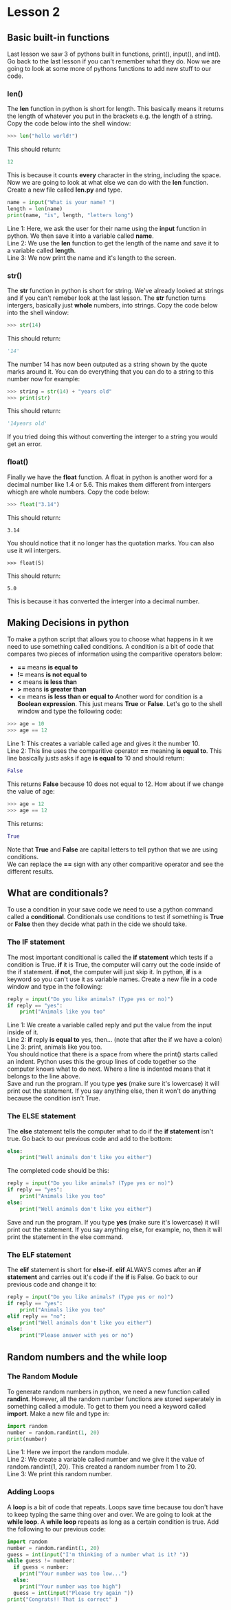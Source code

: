 # Lesson 2    
## Basic built-in functions   
Last lesson we saw 3 of pythons built in functions, print(), input(), and int(). Go back to the last lesson if you can't remember what they do. Now we are going to look at some more of pythons functions to add new stuff to our code.    

### len()   
The **len** function in python is short for length. This basically means it returns the length of whatever you put in the brackets e.g. the length of a string. Copy the code below into the shell window:    
```python
>>> len("hello world!")
```   
This should return:   
```python
12
```   
This is because it counts **every** character in the string, including the space. Now we are going to look at what else we can do with the **len** function. Create a new file called **len.py** and type.   
```python
name = input("What is your name? ")
length = len(name)
print(name, "is", length, "letters long")
```   
Line 1: Here, we ask the user for their name using the **input** function in python. We then save it into a variable called **name**.   
Line 2: We use the **len** function to get the length of the name and save it to a variable called **length**.    
Line 3: We now print the name and it's length to the screen.    

### str()   
The **str** function in python is short for string. We've already looked at strings and if you can't remeber look at the last lesson. 
The **str** function turns intergers, basically just **whole** numbers, into strings. Copy the code below into the shell window:    
```python
>>> str(14)   
```   
This should return:   
```python
'14'   
```   
The number 14 has now been outputed as a string shown by the quote marks around it. You can do everything that you can do to a string to this number now for example:   
```python
>>> string = str(14) + "years old"   
>>> print(str)
```   
This should return:   
```python
'14years old' 
```   
If you tried doing this without converting the interger to a string you would get an error.   
### float()   
Finally we have the **float** function. A float in python is another word for a decimal number like 1.4 or 5.6. This makes them different from intergers whicgh are whole numbers. Copy the code below:   
```python
>>> float("3.14")
```   
This should return:   
```
3.14
```   
You should notice that it no longer has the quotation marks. You can also use it wil intergers.   
```
>>> float(5)
```   
This should return:   
```
5.0
```   
This is because it has converted the interger into a decimal number.    

## Making Decisions in python    
To make a python script that allows you to choose what happens in it we need to use something called conditions. A condition is a bit of code that compares two pieces of information using the comparitive operators below:    
  * **==** means **is equal to**  
  * **!=** means **is not equal to**  
  * **<** means **is less than**
  * **>** means **is greater than**
  * **<=** means **is less than or equal to** 
Another word for condition is a **Boolean expression**. This just means **True** or **False**. Let's go to the shell window and type the following code:  
```python
>>> age = 10
>>> age == 12
```  
Line 1: This creates a variable called age and gives it the number 10.  
Line 2: This line uses the comparitive operator **==** meaning **is equal to**. This line basically justs asks if age **is equal to** 10 and should return:  
```python
False 
```  
This returns **False** because 10 does not equal to 12. How about if we change the value of age:  
```python
>>> age = 12
>>> age == 12
```  
This returns:  
```python 
True 
```  
Note that **True** and **False** are capital letters to tell python that we are using conditions.  
We can replace the **==** sign with any other comparitive operator and see the different results.  

## What are conditionals?  
To use a condition in your save code we need to use a python command called a **conditional**. Conditionals use conditions to test if something is **True** or **False** then they decide what path in the cide we should take. 

### The IF statement  
The most important conditional is called the **if statement** which tests if a condition is True. **if** it is True, the computer will carry out the code inside of the if statement. **if not**, the computer will just skip it. In python, **if** is a keyword so you can't use it as variable names. Create a new file in a code window and type in the following:  
```python
reply = input("Do you like animals? (Type yes or no)")
if reply == "yes":
    print("Animals like you too"
```  
Line 1: We create a variable called reply and put the value from the input inside of it.  
Line 2: **if** reply **is equal to** yes, then... (note that after the if we have a colon)  
Line 3: print, animals like you too.  
You should notice that there is a space from where the print() starts called an indent. Python uses this the group lines of code together so the computer knows what to do next. Where a line is indented means that it belongs to the line above.  
Save and run the program. If you type **yes** (make sure it's lowercase) it will print out the statement. If you say anything else, then it won't do anything because the condition isn't True.  

### The ELSE statement  
The **else** statement tells the computer what to do if the **if statement** isn't true. Go back to our previous code and add to the bottom:  
```python
else: 
    print("Well animals don't like you either")
```  
The completed code should be this:  
```python
reply = input("Do you like animals? (Type yes or no)")
if reply == "yes":
    print("Animals like you too"
else: 
    print("Well animals don't like you either")
```  
Save and run the program. If you type **yes** (make sure it's lowercase) it will print out the statement. If you say anything else, for example, no, then it will print the statement in the else command.  

### The ELF statement  
The **elif** statement is short for **else-if**. **elif** ALWAYS comes after an **if statement** and carries out it's code if the **if** is False. Go back to our previous code and change it to:  
```python
reply = input("Do you like animals? (Type yes or no)")
if reply == "yes":
    print("Animals like you too"
elif reply == "no": 
    print("Well animals don't like you either")
else:
    print("Please answer with yes or no")
```  

## Random numbers and the while loop   
### The Random Module
To generate random numbers in python, we need a new function  called **randint**. However, all the random number functions are stored seperately in something called a module. To get to them you need a keyword called **import**. Make a new file and type in:  
```python
import random
number = random.randint(1, 20)
print(number)
```
Line 1: Here we import the random module.  
Line 2: We create a variable called number and we give it the value of random.randint(1, 20). This created a random number from 1 to 20.  
Line 3: We print this random number.  

### Adding Loops  
A **loop** is a bit of code that repeats. Loops save time because tou don't have to keep typing the same thing over and over. We are going to look at the **while loop**. A **while loop** repeats as long as a certain condition is true. Add the following to our previous code:  
```python
import random
number = random.randint(1, 20)
guess = int(input("I'm thinking of a number what is it? "))
while guess != number:
  if guess < number:
    print("Your number was too low...")
  else:
    print("Your number was too high")
  guess = int(input("Please try again "))
print("Congrats!! That is correct" )
```  
